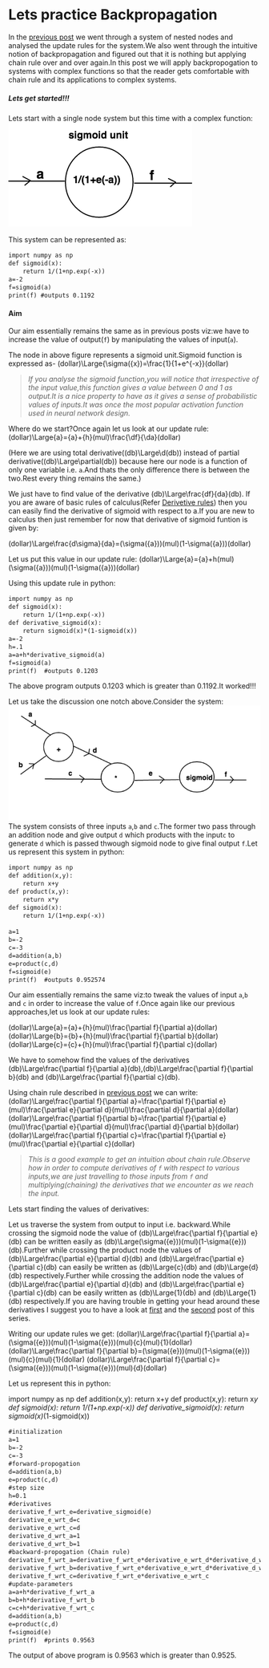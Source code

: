 # Lets practice Backpropagation

In the [previous post](https://jasdeep06.github.io/posts/into-backpropagation/) we went through a system of nested nodes and analysed the update rules for the system.We also went through the intuitive notion of backpropagation and figured out that it is nothing but applying chain rule over and over again.In this post we will apply backpropogation to systems with complex functions so that the reader gets comfortable with chain rule and its applications to complex systems.

##### Lets get started!!!

Lets start with a single node system but this time with a complex function:
![sigmoid.png](https://github.com/jasdeep06/jasdeep06.github.io/blob/master/posts/futher-into-backpropagation/images/sigmoid.png?raw=true)

This system can be represented as:
	
    import numpy as np
	def sigmoid(x):
    	return 1/(1+np.exp(-x))
	a=-2
	f=sigmoid(a)
	print(f) #outputs 0.1192

#### Aim
Our aim essentially remains the same as in previous posts viz:we have to increase the value of output(`f`) by manipulating the values of input(`a`).

The node in above figure represents a sigmoid unit.Sigmoid function is expressed as-
(dollar)\Large{\sigma({x})=\frac{1}{1+e^{-x}}(dollar)

>*If you analyse the sigmoid function,you will notice that irrespective of the input value,this function gives a value between 0 and 1 as output.It is a nice property to have as it gives a sense of probabilistic values of inputs.It was once the most popular activation function used in neural network design.*

Where do we start?Once again let us look at our update rule:
(dollar)\Large{a}={a}+{h}(mul)\frac{\df}{\da}(dollar)

(Here we are using total derivative((db)\Large\d(db)) instead of partial derivative((db)\Large\partial(db)) because here our node is a function of only one variable i.e. `a`.And thats the only difference there is between the two.Rest every thing remains the same.)

We just have to find value of the derivative (db)\Large\frac{df}{da}(db).
If you are aware of basic rules of calculus(Refer [Derivetive rules](https://www.mathsisfun.com/calculus/derivatives-rules.html)) then you can easily find the derivative of sigmoid with respect to a.If you are new to calculus then just remember for now that derivative of sigmoid funtion is given by:


(dollar)\Large\frac{d\sigma}{da}=(\sigma({a}))(mul)(1-\sigma({a}))(dollar)

Let us put this value in our update rule:
(dollar)\Large{a}={a}+h(mul)(\sigma({a}))(mul)(1-\sigma({a}))(dollar)

Using this update rule in python:

	import numpy as np
    def sigmoid(x):
    	return 1/(1+np.exp(-x))
	def derivative_sigmoid(x):
    	return sigmoid(x)*(1-sigmoid(x))
	a=-2
	h=.1
	a=a+h*derivative_sigmoid(a)
	f=sigmoid(a)
	print(f)  #outputs 0.1203
    
The above program outputs 0.1203 which is greater than 0.1192.It worked!!!

Let us take the discussion one notch above.Consider the system:
![nested-sigmoid](https://github.com/jasdeep06/jasdeep06.github.io/blob/master/posts/futher-into-backpropagation/images/nested-sigmoid.png?raw=true)
The system consists of three inputs `a`,`b` and `c`.The former two pass through an addition node and give output `d` which products with the input`c` to generate `d` which is passed thwough sigmoid node to give final output `f`.Let us represent this system in python:

	import numpy as np
	def addition(x,y):
    	return x+y
	def product(x,y):
    	return x*y
	def sigmoid(x):
    	return 1/(1+np.exp(-x))

	a=1
	b=-2
	c=-3
	d=addition(a,b)
	e=product(c,d)
	f=sigmoid(e)
	print(f)  #outputs 0.952574
    
Our aim essentially remains the same viz:to tweak the values of input `a`,`b` and `c` in order to increase the value of `f`.Once again like our previous approaches,let us look at our update rules:

(dollar)\Large{a}={a}+{h}(mul)\frac{\partial f}{\partial a}(dollar) 
(dollar)\Large{b}={b}+{h}(mul)\frac{\partial f}{\partial b}(dollar)
(dollar)\Large{c}={c}+{h}(mul)\frac{\partial f}{\partial c}(dollar)

We have to somehow find the values of the derivatives (db)\Large\frac{\partial f}{\partial a}(db),(db)\Large\frac{\partial f}{\partial b}(db) and (db)\Large\frac{\partial f}{\partial c}(db).

Using chain rule described in [previous post](https://jasdeep06.github.io/posts/into-backpropagation/) we can write:
(dollar)\Large\frac{\partial f}{\partial a}=\frac{\partial f}{\partial e}(mul)\frac{\partial e}{\partial d}(mul)\frac{\partial d}{\partial a}(dollar)
(dollar)\Large\frac{\partial f}{\partial b}=\frac{\partial f}{\partial e}(mul)\frac{\partial e}{\partial d}(mul)\frac{\partial d}{\partial b}(dollar)
(dollar)\Large\frac{\partial f}{\partial c}=\frac{\partial f}{\partial e}(mul)\frac{\partial e}{\partial c}(dollar)

>*This is a good example to get an intuition about chain rule.Observe how in order to compute derivatives of `f` with respect to various inputs,we are just travelling to those inputs from `f` and multiplying(chaining) the derivatives that we encounter as we reach the input.*

Lets start finding the values of derivatives:

Let us traverse the system from output to input i.e. backward.While crossing the sigmoid node the value of (db)\Large\frac{\partial f}{\partial e}(db) can be written easily as (db)\Large(\sigma({e}))(mul)(1-\sigma({e}))(db).Further while crossing the product node the values of (db)\Large\frac{\partial e}{\partial d}(db) and (db)\Large\frac{\partial e}{\partial c}(db) can easily be written as (db)\Large{c}(db) and (db)\Large{d}(db) respectively.Further while crossing the addition node the values of (db)\Large\frac{\partial e}{\partial d}(db) and (db)\Large\frac{\partial e}{\partial c}(db) can be easily written as (db)\Large{1}(db) and (db)\Large{1}(db) respectively.If you are having trouble in getting your head around these derivatives I suggest you to have a look at [first](https://jasdeep06.github.io/posts/towards-backpropagation/) and the [second](https://jasdeep06.github.io/posts/into-backpropagation/) post of this series.

Writing our update rules we get:
(dollar)\Large\frac{\partial f}{\partial a}=(\sigma({e}))(mul)(1-\sigma({e}))(mul){c}(mul){1}(dollar)
(dollar)\Large\frac{\partial f}{\partial b}=(\sigma({e}))(mul)(1-\sigma({e}))(mul){c}(mul){1}(dollar)
(dollar)\Large\frac{\partial f}{\partial c}=(\sigma({e}))(mul)(1-\sigma({e}))(mul){d}(dollar)

Let us represent this in python:

import numpy as np
	def addition(x,y):
    	return x+y
	def product(x,y):
    	return x*y
	def sigmoid(x):
    	return 1/(1+np.exp(-x))
	def derivative_sigmoid(x):
    	return sigmoid(x)*(1-sigmoid(x))

	#initialization
	a=1
	b=-2
	c=-3
	#forward-propogation
	d=addition(a,b)
	e=product(c,d)
	#step size
	h=0.1
	#derivatives
	derivative_f_wrt_e=derivative_sigmoid(e)
	derivative_e_wrt_d=c
	derivative_e_wrt_c=d
	derivative_d_wrt_a=1
	derivative_d_wrt_b=1
	#backward-propogation (Chain rule)
	derivative_f_wrt_a=derivative_f_wrt_e*derivative_e_wrt_d*derivative_d_wrt_a
	derivative_f_wrt_b=derivative_f_wrt_e*derivative_e_wrt_d*derivative_d_wrt_b
	derivative_f_wrt_c=derivative_f_wrt_e*derivative_e_wrt_c
	#update-parameters
	a=a+h*derivative_f_wrt_a
	b=b+h*derivative_f_wrt_b
	c=c+h*derivative_f_wrt_c
	d=addition(a,b)
	e=product(c,d)
	f=sigmoid(e)
	print(f)  #prints 0.9563

The output of above program is 0.9563 which is greater than 0.9525.

